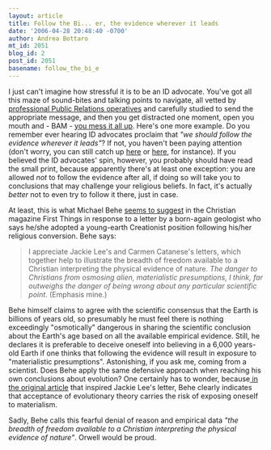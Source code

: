 ```yaml
---
layout: article
title: Follow the Bi... er, the evidence wherever it leads
date: '2006-04-28 20:48:40 -0700'
author: Andrea Bottaro
mt_id: 2051
blog_id: 2
post_id: 2051
basename: follow_the_bi_e
---
```

I just can't imagine how stressful it is to be an ID advocate.  You've got all this maze of sound-bites and talking points to navigate, all vetted by [professional Public Relations operatives](/archives/2005/08/the-discovery-i.html) and carefully studied to send the appropriate message, and then you get distracted one moment, open you mouth and - BAM - [you mess it all up](/archives/2006/04/i-need-one.html).  Here's one more example. Do you remember ever hearing ID advocates proclaim that _"we should follow  the evidence wherever it leads"_?  If not, you haven't been paying attention (don't worry, you can still catch up [here](http://www.discovery.org/scripts/viewDB/index.php?command=view&amp;id=2394) or [here](http://www.arn.org/docs/richards/jr_idtheory.htm), for instance).  If you believed the ID advocates' spin, however, you probably should have read the small print, because apparently there's at least one exception: you are allowed _not_ to follow the evidence after all, if doing so will take you to conclusions that may challenge your religious beliefs.  In fact, it's actually _better_ not to even try to follow it there, just in case.  

At least, this is what Michael Behe [seems to suggest](http://www.firstthings.com/ftissues/ft0603/correspondence.html) in the Christian magazine First Things in response to a letter by a born-again geologist who says he/she adopted a young-earth Creationist position following his/her religious conversion.  Behe says:

> I appreciate Jackie Lee's and Carmen Catanese's letters, which together help to illustrate the breadth of freedom available to a Christian interpreting the physical evidence of nature. _The danger to Christians from osmosing alien, materialistic presumptions, I think, far outweighs the danger of being wrong about any particular scientific point_. (Emphasis mine.)

Behe himself claims to agree with the scientific consensus that  the Earth is billions of years old, so presumably he must feel there is nothing exceedingly "osmotically" dangerous in sharing the scientific conclusion about the Earth's age based on all the available empirical evidence.  Still, he declares it is preferable to deceive oneself into believing in a 6,000 years-old Earth if one thinks that following the evidence will result in exposure to "materialistic presumptions".   Astonishing, if you ask me, coming from a scientist. Does Behe apply the same defensive approach when reaching his own conclusions about evolution?  One certainly has to wonder, because[ in the original article](http://www.firstthings.com/ftissues/ft0512/opinion/behe.html) that inspired Jackie Lee's letter, Behe clearly indicates that acceptance of evolutionary theory carries the risk of exposing oneself to materialism.  

Sadly, Behe calls this fearful denial of reason and empirical data _"the breadth of freedom available to a Christian interpreting the physical evidence of nature"_.  Orwell would be proud.
